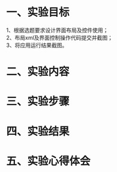 # 一、实验目标
1、根据选题要求设计界面布局及控件使用；   
2、布局xml及界面控制操作代码提交并截图；   
3、将应用运行结果截图。
# 二、实验内容

# 三、实验步骤

# 四、实验结果

# 五、实验心得体会
